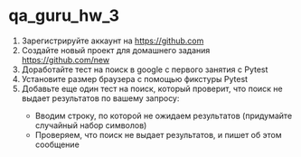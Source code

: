 # qa_guru_hw_3
<ol>
    <li>Зарегистрируйте аккаунт на <a href="https://github.com">https://github.com</a></li>
    <li>Создайте новый проект для домашнего задания <a href="https://github.com/new">https://github.com/new</a></li>
    <li>Доработайте тест на поиск в google с первого занятия с Pytest</li>
    <li>Установите размер браузера с помощью фикстуры Pytest</li>
    <li>Добавьте еще один тест на поиск, который проверит, что поиск не выдает результатов по вашему запросу:</li>
        <ul>
        <li>Вводим строку, по которой не ожидаем результатов (придумайте случайный набор символов)</li>
        <li>Проверяем, что поиск не выдает результатов, и пишет об этом сообщение</li>
        </ul>
</ol>